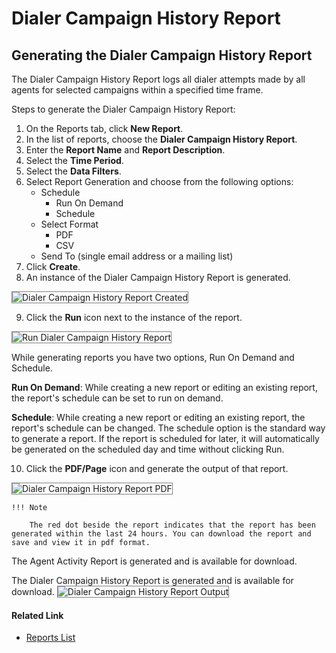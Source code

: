 # Dialer Campaign History Report

## Generating the Dialer Campaign History Report

The Dialer Campaign History Report logs all dialer attempts made by all agents for selected campaigns within a specified time frame.

Steps to generate the Dialer Campaign History Report:

1. On the Reports tab, click **New Report**.
2. In the list of reports, choose the **Dialer Campaign History Report**.
3. Enter the **Report Name** and **Report Description**.
4. Select the **Time Period**.
5. Select the **Data Filters**.
6. Select Report Generation and choose from the following options:
    * Schedule
        * Run On Demand
        * Schedule
    * Select Format
        * PDF
        * CSV
    * Send To (single email address or a mailing list)
7. Click **Create**.
8. An instance of the Dialer Campaign History Report is generated.
<img src="../images/dialer-campaign-history-report-created.png" alt="Dialer Campaign History Report Created" title="Dialer Campaign History Report Created" style="border: 1px solid gray; zoom:100%;">

9. Click the **Run** icon next to the instance of the report.
<img src="../images/run-dialer-campaign-history-report.png" alt="Run Dialer Campaign History Report" title="Run Dialer Campaign History Report" style="border: 1px solid gray; zoom:100%;">

While generating reports you have two options, Run On Demand and Schedule.

**Run On Demand**: While creating a new report or editing an existing report, the report's schedule can be set to run on demand.

**Schedule**: While creating a new report or editing an existing report, the report's schedule can be changed. The schedule option is the standard way to generate a report. If the report is scheduled for later, it will automatically be generated on the scheduled day and time without clicking Run.

10. Click the **PDF/Page** icon and generate the output of that report.
<img src="../images/pdf-dialer-campaign-history-report.png" alt="Dialer Campaign History Report PDF" title="Dialer Campaign History Report PDF" style="border: 1px solid gray; zoom:100%;">

    !!! Note

        The red dot beside the report indicates that the report has been generated within the last 24 hours. You can download the report and save and view it in pdf format.

The Agent Activity Report is generated and is available for download.

The Dialer Campaign History Report is generated and is available for download.
<img src="../images/dialer-campaign-history-report-output.png" alt="Dialer Campaign History Report Output" title="Dialer Campaign History Report Output" style="border: 1px solid gray; zoom:100%;">

#### Related Link

* [Reports List](../reports/reports-list.md)